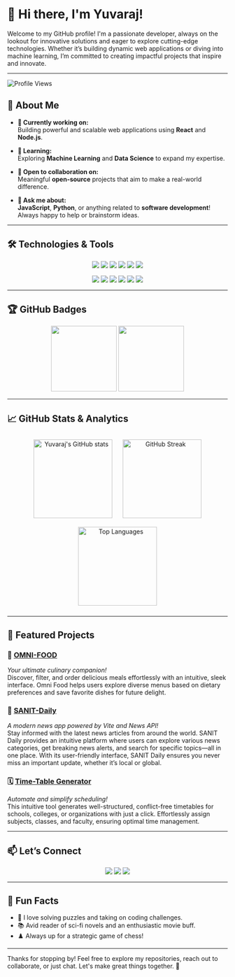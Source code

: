 # 👋 Hi there, I'm **Yuvaraj**!

Welcome to my GitHub profile! I'm a passionate developer, always on the lookout for innovative solutions and eager to explore cutting-edge technologies. Whether it’s building dynamic web applications or diving into machine learning, I’m committed to creating impactful projects that inspire and innovate.

---

![Profile Views](https://komarev.com/ghpvc/?username=yuvaraj-vc&color=blue&style=flat-square)

## 🌱 **About Me**

- **🔭 Currently working on:**  
  Building powerful and scalable web applications using **React** and **Node.js**.
  
- **🌱 Learning:**  
  Exploring **Machine Learning** and **Data Science** to expand my expertise.
  
- **👯 Open to collaboration on:**  
  Meaningful **open-source** projects that aim to make a real-world difference.
  
- **💬 Ask me about:**  
  **JavaScript**, **Python**, or anything related to **software development**! Always happy to help or brainstorm ideas.

---

## 🛠️ **Technologies & Tools**

<p align="center">
  <img src="https://img.shields.io/badge/JavaScript-%23323330.svg?style=for-the-badge&logo=javascript&logoColor=%23F7DF1E" />
  <img src="https://img.shields.io/badge/Python-%2314354C.svg?style=for-the-badge&logo=python&logoColor=white" />
  <img src="https://img.shields.io/badge/Java-%23ED8B00.svg?style=for-the-badge&logo=java&logoColor=white" />
  <img src="https://img.shields.io/badge/C++-%2300599C.svg?style=for-the-badge&logo=c%2B%2B&logoColor=white" />
  <img src="https://img.shields.io/badge/React-%2320232a.svg?style=for-the-badge&logo=react&logoColor=%2361DAFB" />
  <img src="https://img.shields.io/badge/Node.js-%23339933.svg?style=for-the-badge&logo=node.js&logoColor=white" />
</p>

<p align="center">
  <img src="https://img.shields.io/badge/HTML5-%23E34F26.svg?style=for-the-badge&logo=html5&logoColor=white" />
  <img src="https://img.shields.io/badge/CSS3-%231572B6.svg?style=for-the-badge&logo=css3&logoColor=white" />
  <img src="https://img.shields.io/badge/MongoDB-%2347A248.svg?style=for-the-badge&logo=mongodb&logoColor=white" />
  <img src="https://img.shields.io/badge/MySQL-%2300f.svg?style=for-the-badge&logo=mysql&logoColor=white" />
  <img src="https://img.shields.io/badge/Git-%23F05033.svg?style=for-the-badge&logo=git&logoColor=white" />
  <img src="https://img.shields.io/badge/Docker-%232496ED.svg?style=for-the-badge&logo=docker&logoColor=white" />
</p>

---

## 🏆 **GitHub Badges**

<p align="center">
  <img src="https://leetcode.com/static/images/badges/2024/gif/2024-10.gif" height="150em"/>
  <img src="[![image](https://github.com/user-attachments/assets/9004af1b-065c-47e9-8069-b53da0fcdfb6)](https://assets.leetcode.com/static_assets/others/Introduction_to_Pandas.gif)" height="150rem"/>

</p>

---

## 📈 **GitHub Stats & Analytics**

<p align="center">
  <img src="https://github-readme-stats.vercel.app/api?username=yuvaraj-vc&show_icons=true&theme=radical" alt="Yuvaraj's GitHub stats" height="180em" style="margin: 10px;" /> 
  <img src="https://github-readme-streak-stats.herokuapp.com/?user=yuvaraj-vc&theme=radical" alt="GitHub Streak" height="180em" style="margin: 10px;" />
  <img src="https://github-readme-stats.vercel.app/api/top-langs/?username=yuvaraj-vc&layout=compact&theme=radical" alt="Top Languages" height="180em" style="margin: 10px;" />
</p>

---

## 🚀 **Featured Projects**

### 🌟 [**OMNI-FOOD**](https://github.com/yuvaraj-vc/OMNI-FOOD)  
*Your ultimate culinary companion!*  
Discover, filter, and order delicious meals effortlessly with an intuitive, sleek interface. Omni Food helps users explore diverse menus based on dietary preferences and save favorite dishes for future delight.

### 📰 [**SANIT-Daily**](https://github.com/yuvaraj-vc/SANIT_Daily)  
*A modern news app powered by Vite and News API!*  
Stay informed with the latest news articles from around the world. SANIT Daily provides an intuitive platform where users can explore various news categories, get breaking news alerts, and search for specific topics—all in one place. With its user-friendly interface, SANIT Daily ensures you never miss an important update, whether it’s local or global.

### 🗓️ [**Time-Table Generator**](https://github.com/yuvaraj-vc/SoftwareDesignPatterns)  
*Automate and simplify scheduling!*  
This intuitive tool generates well-structured, conflict-free timetables for schools, colleges, or organizations with just a click. Effortlessly assign subjects, classes, and faculty, ensuring optimal time management.

---

## 📫 **Let’s Connect**

<p align="center">
  <a href="https://www.linkedin.com/in/yourprofile"><img src="https://img.shields.io/badge/LinkedIn-%230077B5.svg?style=for-the-badge&logo=linkedin&logoColor=white" /></a>
  <a href="https://twitter.com/yourtwitterhandle"><img src="https://img.shields.io/badge/Twitter-%231DA1F2.svg?style=for-the-badge&logo=twitter&logoColor=white" /></a>
  <a href="https://yourwebsite.com"><img src="https://img.shields.io/badge/Website-%2312100E.svg?style=for-the-badge&logo=github-pages&logoColor=white" /></a>
</p>

---

## 🎉 **Fun Facts**

- 🧩 I love solving puzzles and taking on coding challenges.
- 📚 Avid reader of sci-fi novels and an enthusiastic movie buff.
- ♟️ Always up for a strategic game of chess!

---

Thanks for stopping by! Feel free to explore my repositories, reach out to collaborate, or just chat. Let's make great things together. 🚀
